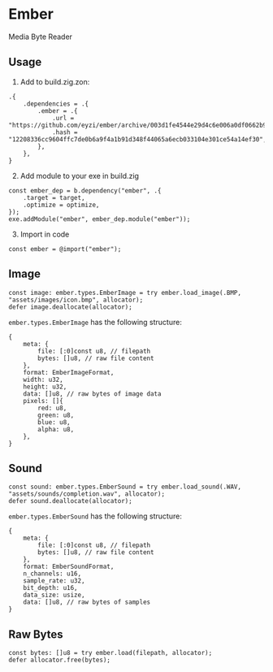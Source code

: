# Ember
Media Byte Reader

## Usage

1. Add to build.zig.zon:
```
.{
    .dependencies = .{
        .ember = .{
            .url = "https://github.com/eyzi/ember/archive/003d1fe4544e29d4c6e006a0df0662b9fcee4851.tar.gz",
            .hash = "12208336cc9604ffc7de0b6a9f4a1b91d348f44065a6ecb033104e301ce54a14ef30",
        },
    },
}
```

2. Add module to your exe in build.zig
```
const ember_dep = b.dependency("ember", .{
    .target = target,
    .optimize = optimize,
});
exe.addModule("ember", ember_dep.module("ember"));  
```

3. Import in code
```
const ember = @import("ember");
```

## Image

```
const image: ember.types.EmberImage = try ember.load_image(.BMP, "assets/images/icon.bmp", allocator);
defer image.deallocate(allocator);
```

`ember.types.EmberImage` has the following structure:
```
{
    meta: {
        file: [:0]const u8, // filepath
        bytes: []u8, // raw file content
    },
    format: EmberImageFormat,
    width: u32,
    height: u32,
    data: []u8, // raw bytes of image data
    pixels: []{
        red: u8,
        green: u8,
        blue: u8,
        alpha: u8,
    },
}
```

## Sound

```
const sound: ember.types.EmberSound = try ember.load_sound(.WAV, "assets/sounds/completion.wav", allocator);
defer sound.deallocate(allocator);
```

`ember.types.EmberSound` has the following structure:
```
{
    meta: {
        file: [:0]const u8, // filepath
        bytes: []u8, // raw file content
    },
    format: EmberSoundFormat,
    n_channels: u16,
    sample_rate: u32,
    bit_depth: u16,
    data_size: usize,
    data: []u8, // raw bytes of samples
}
```

## Raw Bytes

```
const bytes: []u8 = try ember.load(filepath, allocator);
defer allocator.free(bytes);
```
